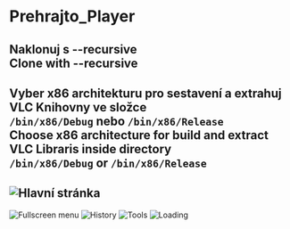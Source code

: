# Prehrajto_Player
**Naklonuj s --recursive**  
**Clone with --recursive**&nbsp;
-------------------------------------
Vyber x86 architekturu pro sestavení a extrahuj VLC Knihovny ve složce   
```/bin/x86/Debug``` nebo ```/bin/x86/Release```  
Choose x86 architecture for build and extract VLC Libraris inside directory   
```/bin/x86/Debug``` or ```/bin/x86/Release```  
-------------------------------------
![Hlavní stránka](/Preview/image1.png)&nbsp;
-------------------------------------
![Fullscreen menu](/Preview/image2.png)
![History](/Preview/image3.png)
![Tools](/Preview/image4.png)
![Loading](/Preview/image5.png)
